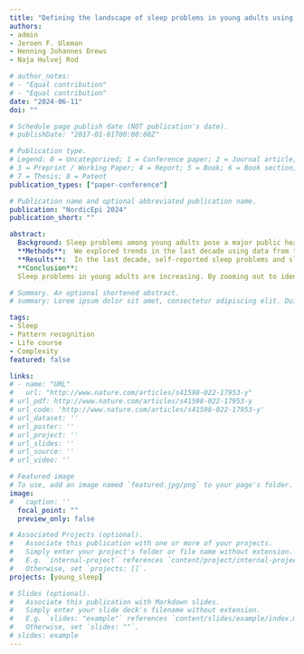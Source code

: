 ```yaml
---
title: "Defining the landscape of sleep problems in young adults using machine learning on nationwide register data from 2 million individuals"
authors:
- admin
- Jeroen F. Uleman
- Henning Johannes Drews
- Naja Hulvej Rod

# author_notes:
# - "Equal contribution"
# - "Equal contribution"
date: "2024-06-11"
doi: ""

# Schedule page publish date (NOT publication's date).
# publishDate: "2017-01-01T00:00:00Z"

# Publication type.
# Legend: 0 = Uncategorized; 1 = Conference paper; 2 = Journal article;
# 3 = Preprint / Working Paper; 4 = Report; 5 = Book; 6 = Book section;
# 7 = Thesis; 8 = Patent
publication_types: ["paper-conference"]

# Publication name and optional abbreviated publication name.
publication: "NordicEpi 2024"
publication_short: ""

abstract: 
  Background: Sleep problems among young adults pose a major public health concern. To understand the patterns underlying the complexity of sleep in this population, we report trends in sleep problems and clusters of life-course factors using Machine Learning on nationwide surveys and registries. <br /> 
  **Methods**:  We explored trends in the last decade using data from the Danish National Health Survey, MEDSTAT and The Danish National Patient Registry in self-reported sleep problems, medications such as melatonin and diagnoses for organic and non-organic sleep disorders. We used Natural Language Processing to learn life-course constellations based on registry data from the DANLIFE cohort of 2 million individuals. We then explored clusters of childhood adversity, diagnoses, medications and medical procedures centered around sleep-related medical terms to identify related factors. <br />
  **Results**:  In the last decade, self-reported sleep problems and sleep medications have been increasing while diagnoses have remained steady. When looking at life-course constellations based on known sleep-related diagnoses, medications and medical procedures we found multiple clusters. Organic clusters involved factors related to respiratory issues, surgical interventions and fatigue from various causes while non-organic clusters were populated by mood and neurodevelopmental disorders. Interventions also differed among clusters where organic clusters had a higher prevalence of pharmacological and medical procedures while non-organic clusters reflected an enrichment in parental counselling and individual psychoeducation. <br /> 
  **Conclusion**: 
  Sleep problems in young adults are increasing. By zooming out to identify clusters and life-course constellations of sleep problems, we provide a basis for zooming into the mechanisms and targeted interventions for young adults.

# Summary. An optional shortened abstract.
# summary: Lorem ipsum dolor sit amet, consectetur adipiscing elit. Duis posuere tellus ac convallis placerat. Proin tincidunt magna sed ex sollicitudin condimentum.

tags:
- Sleep
- Pattern recognition
- Life course
- Complexity
featured: false

links:
# - name: "URL"
#   url: "http://www.nature.com/articles/s41598-022-17953-y"
# url_pdf: http://www.nature.com/articles/s41598-022-17953-y
# url_code: 'http://www.nature.com/articles/s41598-022-17953-y'
# url_dataset: ''
# url_poster: ''
# url_project: ''
# url_slides: ''
# url_source: ''
# url_video: ''

# Featured image
# To use, add an image named `featured.jpg/png` to your page's folder. 
image:
#   caption: ''
  focal_point: ""
  preview_only: false

# Associated Projects (optional).
#   Associate this publication with one or more of your projects.
#   Simply enter your project's folder or file name without extension.
#   E.g. `internal-project` references `content/project/internal-project/index.md`.
#   Otherwise, set `projects: []`.
projects: [young_sleep]

# Slides (optional).
#   Associate this publication with Markdown slides.
#   Simply enter your slide deck's filename without extension.
#   E.g. `slides: "example"` references `content/slides/example/index.md`.
#   Otherwise, set `slides: ""`.
# slides: example
---
```


<!-- {{% callout note %}}
Click the *Cite* button above to demo the feature to enable visitors to import publication metadata into their reference management software.
{{% /callout %}} -->

<!-- 
Supplementary notes can be added here, including [code, math, and images](https://wowchemy.com/docs/writing-markdown-latex/). -->
